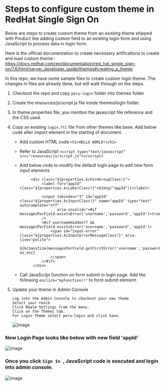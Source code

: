 # Steps to configure custom theme in RedHat Single Sign On

Below are steps to create custom theme from an existing theme shipped with Product like adding custom field to an existing login form and using JavaScript to process data in login form.

Here is the official documentation to create necessary artifications to create and load custom theme : https://docs.redhat.com/en/documentation/red_hat_single_sign-on/7.6/html/server_developer_guide/themes#creating_a_theme

In this repo, we have some sample files to create custom login theme. The changes in files are already done, but will walk through on the steps.

1) Checkout the repo and copy ```peru-login``` folder into themes folder

2) Create the resources/js/script.js file inside themes/login folder.

3) In theme.properties file, you mention the javascript file reference and the CSS used.

4) Copy an existing ```login.ftl``` file from other themes like base. Add below code after import element in the starting of document.
    - Add custom HTML code ```<h1>HELLO WORLD!</h1>```
    - Refer to JavaScript
      ```<script type="text/javascript" src="resources/js/script.js"></script>```
    - Add below code to modify the default login page to add new form input elements
               
               <div class="${properties.kcFormGroupClass!}">
                    <label for="appId" class="${properties.kcLabelClass!}">${msg("appId")}</label>

                    <input tabindex="3" id="appId" class="${properties.kcInputClass!}" name="appId" type="text" autocomplete="off"
                           aria-invalid="<#if messagesPerField.existsError('username','password','appId')>true</#if>"
                    />
                    <#if usernameHidden?? && messagesPerField.existsError('username','password','appId')>
                        <span id="input-error" class="${properties.kcInputErrorMessageClass!}" aria-live="polite">
                                ${kcSanitize(messagesPerField.getFirstError('username','password','appId'))?no_esc}
                        </span>
                    </#if>
                </div>
   - Call JavaScript function on form submit in login page. Add the following ```onclick="myFunction()"``` to form submit element.

5) Update your theme in Admin Console
      ```
      Log into the Admin Console to checkout your new theme
      Select your realm
      Click Realm Settings from the menu.
      Click on the Themes tab.
      For Login Theme select peru-login and click Save.
      ```
      ![image](https://github.com/user-attachments/assets/77d55d5d-5e4b-4f91-8c15-2851c5d00910)

### New Login Page looks like below with new field 'appId'

![image](https://github.com/user-attachments/assets/32a62023-8a17-4b4f-8f3c-b8f8109e239b)

### Once you click ```Sign In ```, JavaScript code is executed and login into admin console.

![image](https://github.com/user-attachments/assets/8432c835-0aef-4210-8d70-7439d75d48ca)








